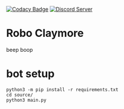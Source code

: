 [![Codacy Badge](https://api.codacy.com/project/badge/Grade/a5eff1b92655481fb66ef90db72debaa)](https://www.codacy.com/app/Apache-HB/Robo-Claymore?utm_source=github.com&amp;utm_medium=referral&amp;utm_content=Apache-HB/Robo-Claymore&amp;utm_campaign=Badge_Grade)
[![Discord Server](https://discordapp.com/api/guilds/441399366000050197/widget.png?style=shield)](https://discord.gg/y3uSzCK)

# Robo Claymore
beep boop

# bot setup
```
python3 -m pip install -r requirements.txt
cd source/
python3 main.py
```
